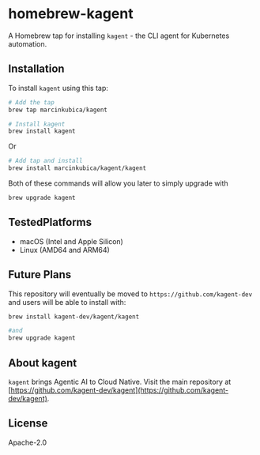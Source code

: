 # homebrew-kagent

A Homebrew tap for installing `kagent` - the CLI agent for Kubernetes automation.

## Installation

To install `kagent` using this tap:

```bash
# Add the tap
brew tap marcinkubica/kagent

# Install kagent
brew install kagent
```

Or
```bash
# Add tap and install
brew install marcinkubica/kagent/kagent
```

Both of these commands will allow you later to simply upgrade with

```sh
brew upgrade kagent
```

## TestedPlatforms

- macOS (Intel and Apple Silicon)
- Linux (AMD64 and ARM64)

## Future Plans

This repository will eventually be moved to `https://github.com/kagent-dev` and users will be able to install with:

```bash
brew install kagent-dev/kagent/kagent

#and
brew upgrade kagent
```

## About kagent

`kagent` brings Agentic AI to Cloud Native. Visit the main repository at [https://github.com/kagent-dev/kagent](https://github.com/kagent-dev/kagent).

## License
Apache-2.0